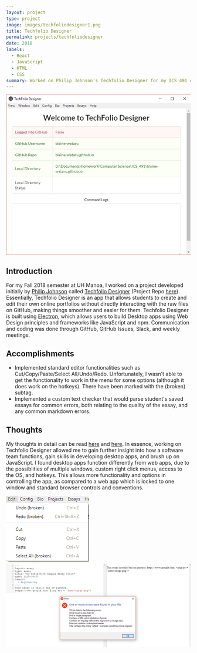 ```yaml
---
layout: project
type: project
image: images/techfoliodesigner1.png
title: Techfolio Designer
permalink: projects/techfoliodesigner
date: 2018
labels:
  - React
  - JavaScript
  - HTML
  - CSS
summary: Worked on Philip Johnson's Techfolio Designer for my ICS 491 class.
---
```


 <img class="ui image" src="../images/techfoliodesigner1.png">

## Introduction

For my Fall 2018 semester at UH Manoa, I worked on a project developed initially by [Philip Johnson](http://philipmjohnson.org/) called [Techfolio Designer](https://techfolios.github.io/techfoliodesigner/) (Project Repo [here](https://github.com/techfolios/techfoliodesigner/)). Essentially, Techfolio Designer is an app that allows students to create and edit their own online portfolios without directly interacting with the raw files on GitHub, making things smoother and easier for them. Techfolio Designer is built using [Electron](https://electronjs.org/), which allows users to build Desktop apps using Web Design principles and frameworks like JavaScript and npm. Communication and coding was done through GitHub, GitHub Issues, Slack, and weekly meetings.

## Accomplishments

- Implemented standard editor functionalities such as Cut/Copy/Paste/Select All/Undo/Redo. Unfortunately, I wasn't able to get the functionality to work in the menu for some options (although it does work on the hotkeys). There have been marked with the (broken) subtag.
- Implemented a custom text checker that would parse student's saved essays for common errors, both relating to the quality of the essay, and any common markdown errors.

## Thoughts

My thoughts in detail can be read [here](https://blaine-wataru.github.io/essays/techfolios.html) and [here](https://blaine-wataru.github.io/essays/techfoliodesignerexperience1.html). In essence, working on Techfolio Designer allowed me to gain further insight into how a software team functions, gain skills in developing desktop apps, and brush up on JavaScript. I found desktop apps function differently from web apps, due to the possiblities of multiple windows, custom right click menus, access to the OS, and hotkeys. This allows more functionality and options in controlling the app, as compared to a web app which is locked to one window and standard browser controls and conventions.

<div class="ui rounded images">
  <img class="ui image" src="../images/techfoliodesigner2.png">
  <img class="ui image" src="../images/techfoliodesigner3.png">
</div>
